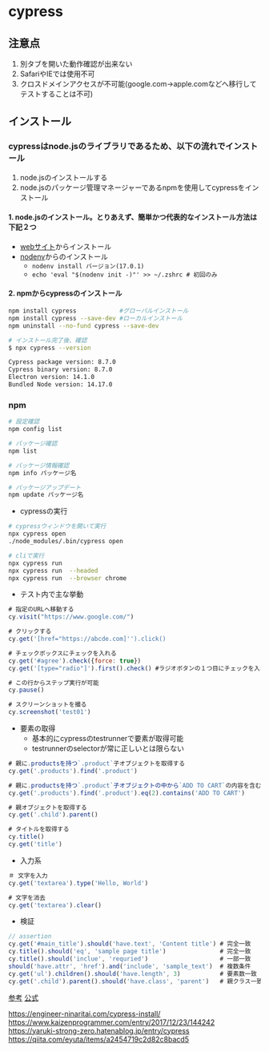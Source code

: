 # cypress

## 注意点

1. 別タブを開いた動作確認が出来ない
1. SafariやIEでは使用不可
1. クロスドメインアクセスが不可能(google.com→apple.comなどへ移行してテストすることは不可)

## インストール

### cypressはnode.jsのライブラリであるため、以下の流れでインストール

1. node.jsのインストールする
1. node.jsのパッケージ管理マネージャーであるnpmを使用してcypressをインストール

#### 1. node.jsのインストール。とりあえず、簡単かつ代表的なインストール方法は下記２つ

* [webサイト](https://nodejs.org/en/download/)からインストール
* [nodenv](https://github.com/nodenv/nodenv)からのインストール
  * ```nodenv install バージョン(17.0.1)```
  * ```echo 'eval "$(nodenv init -)"' >> ~/.zshrc # 初回のみ```

#### 2. npmからcypressのインストール

```sh
npm install cypress            #グローバルインストール
npm install cypress --save-dev #ローカルインストール
npm uninstall --no-fund cypress --save-dev

# インストール完了後、確認
$ npx cypress --version

Cypress package version: 8.7.0
Cypress binary version: 8.7.0
Electron version: 14.1.0
Bundled Node version: 14.17.0
```

### npm

```sh
# 設定確認
npm config list

# パッケージ確認
npm list

# パッケージ情報確認
npm info パッケージ名

# パッケージアップデート
npm update パッケージ名

```

* cypressの実行

```sh
# cypressウィンドウを開いて実行
npx cypress open
./node_modules/.bin/cypress open

# cliで実行
npx cypress run
npx cypress run  --headed
npx cypress run  --browser chrome

```

* テスト内で主な挙動

```javascript
# 指定のURLへ移動する
cy.visit("https://www.google.com/")

# クリックする
cy.get('[href="https://abcde.com]'').click()

# チェックボックスにチェックを入れる
cy.get('#agree').check({force: true}) 
cy.get('[type="radio"]').first().check() #ラジオボタンの１つ目にチェックを入れる 

# この行からステップ実行が可能
cy.pause()

# スクリーンショットを撮る
cy.screenshot('test01')
```

* 要素の取得
  * 基本的にcypressのtestrunnerで要素が取得可能
  * testrunnerのselectorが常に正しいとは限らない

```javascript
# 親に.productsを持つ`.product`子オブジェクトを取得する
cy.get('.products').find('.product')

# 親に.productsを持つ`.product`子オブジェクトの中から`ADD TO CART`の内容を含む2の値を持つオブジェクトを取得する
cy.get('.products').find('.product').eq(2).contains('ADD TO CART')

# 親オブジェクトを取得する
cy.get('.child').parent()

# タイトルを取得する
cy.title()
cy.get('title')
```

* 入力系

```javascript
＃ 文字を入力
cy.get('textarea').type('Hello, World')

# 文字を消去
cy.get('textarea').clear()
```

* 検証

```javascript
// assertion
cy.get('#main_title').should('have.text', 'Content title') # 完全一致
cy.title().should('eq', 'sample page title')               # 完全一致
cy.title().should('inclue', 'requried')                    # 一部一致
should('have.attr', 'href').and('include', 'sample_text')  # 複数条件
cy.get('ul').children().should('have.length', 3)           # 要素数一致
cy.get('.child').parent().should('have.class', 'parent')   # 親クラス一致
```

[参考](https://future-architect.github.io/articles/20210428a/)
[公式](https://docs.cypress.io/guides/getting-started/installing-cypress#Opt-out-of-sending-exception-data-to-Cypress)

https://engineer-ninaritai.com/cypress-install/  
https://www.kaizenprogrammer.com/entry/2017/12/23/144242  
https://yaruki-strong-zero.hatenablog.jp/entry/cypress  
https://qiita.com/eyuta/items/a2454719c2d82c8bacd5  
